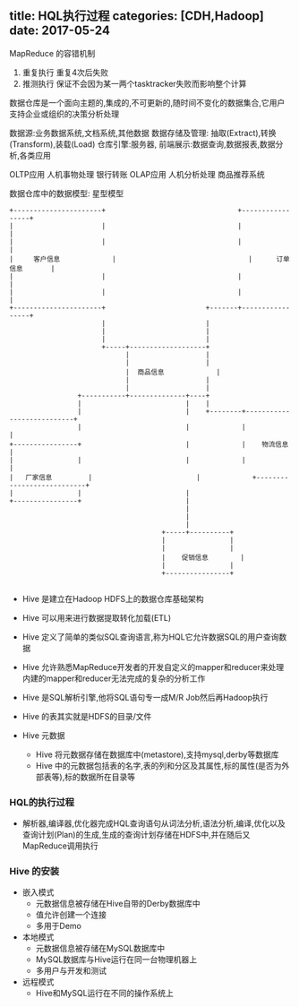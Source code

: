 title: HQL执行过程
categories: [CDH,Hadoop]
date: 2017-05-24
---
MapReduce 的容错机制

1. 重复执行 重复4次后失败
2. 推测执行 保证不会因为某一两个tasktracker失败而影响整个计算

数据仓库是一个面向主题的,集成的,不可更新的,随时间不变化的数据集合,它用户支持企业或组织的决策分析处理

数据源:业务数据系统,文档系统,其他数据
数据存储及管理: 抽取(Extract),转换(Transform),装载(Load)
仓库引擎:服务器,
前端展示:数据查询,数据报表,数据分析,各类应用

OLTP应用 人机事物处理 银行转账
OLAP应用 人机分析处理 商品推荐系统

数据仓库中的数据模型:
星型模型

```
+----------------------+                                 +-----------------+
|                      |                                 |                 |
|                      |                                 |                 |
|     客户信息             |                                 |      订单信息       |
|                      |                                 |                 |
|                      |                                 |                 |
+----------------------+                         +-------+-----------------+
                       |                         |
                       |                         |
                       |                         |
                       +-----+-------------------+
                             |                   |
                             |                   |
                             |  商品信息             |
                             |                   |
                             |                   |
                 +-----------+--------------+----+
                 |                          |    |
                 |                          |    +--------+---------------------------+
                 |                          |             |                           |
+----------------+                          |             |    物流信息                   |
|                |                          |             |                           |
|   厂家信息         |                          |             +---------------------------+
|                |                          |
+----------------+                          |
                                            |
                                            |
                                            |
                                      +-----+----------+
                                      |                |
                                      |                |
                                      |    促销信息        |
                                      |                |
                                      +----------------+


```


- Hive 是建立在Hadoop HDFS上的数据仓库基础架构
- Hive 可以用来进行数据提取转化加载(ETL)
- Hive 定义了简单的类似SQL查询语言,称为HQL它允许数据SQL的用户查询数据
- Hive 允许熟悉MapReduce开发者的开发自定义的mapper和reducer来处理内建的mapper和reducer无法完成的复杂的分析工作
- Hive 是SQL解析引擎,他将SQL语句专一成M/R Job然后再Hadoop执行
- Hive 的表其实就是HDFS的目录/文件

- Hive 元数据
    + Hive 将元数据存储在数据库中(metastore),支持mysql,derby等数据库
    + Hive 中的元数据包括表的名字,表的列和分区及其属性,标的属性(是否为外部表等),标的数据所在目录等
 
### HQL的执行过程
 - 解析器,编译器,优化器完成HQL查询语句从词法分析,语法分析,编译,优化以及查询计划(Plan)的生成,生成的查询计划存储在HDFS中,并在随后又MapReduce调用执行

### Hive 的安装
- 嵌入模式
    + 元数据信息被存储在Hive自带的Derby数据库中
    + 值允许创建一个连接
    + 多用于Demo
- 本地模式
    + 元数据信息被存储在MySQL数据库中
    + MySQL数据库与Hive运行在同一台物理机器上
    + 多用户与开发和测试
- 远程模式
    + Hive和MySQL运行在不同的操作系统上

